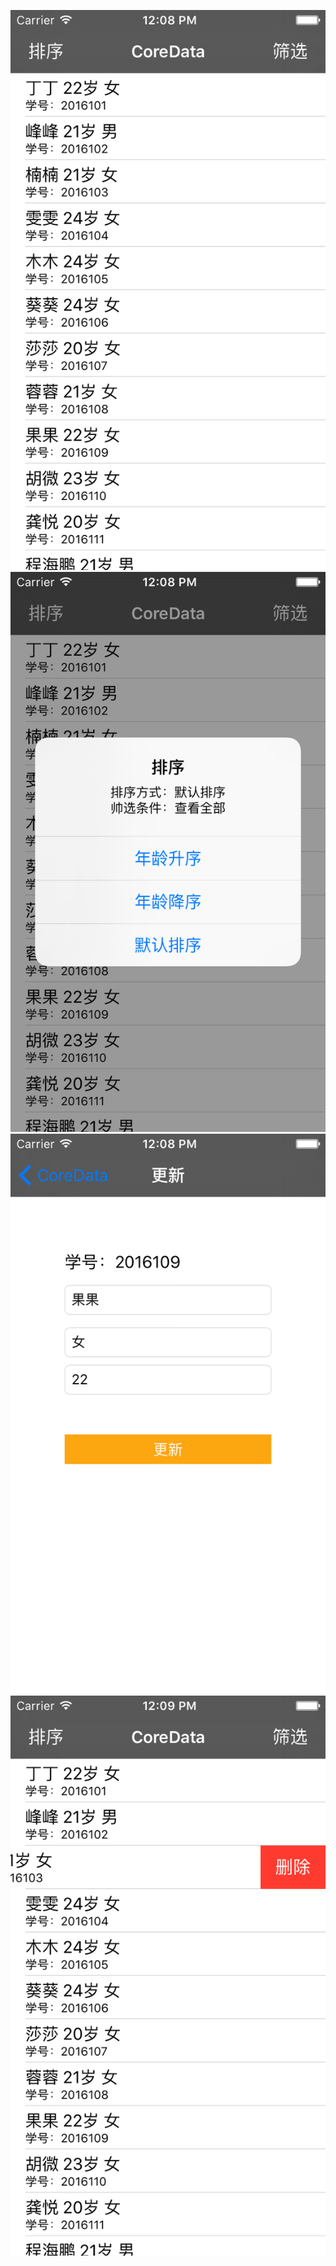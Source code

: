 ![效果图1](https://github.com/Insfgg99x/CoreDataDemo/blob/master/screenshots/1.png)<br>
![效果图2](https://github.com/Insfgg99x/CoreDataDemo/blob/master/screenshots/2.png)<br>
![效果图3](https://github.com/Insfgg99x/CoreDataDemo/blob/master/screenshots/3.png)<br>
![效果图4](https://github.com/Insfgg99x/CoreDataDemo/blob/master/screenshots/4.png)<br>

